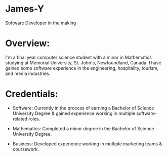 # James-Y

Software Developer in the making

# Overview:

I'm a final year computer science student with a minor in Mathematics studying at Memorial University, St. John's, Newfoundland, Canada. I have gained some software experience in the engineering, hospitality, tourism, and media industries. 

# Credentials:

- Software: Currently in the process of earning a Bachelor of Science University Degree & gained experience working in multiple software-related roles.

- Mathematics: Completed a minor degree in the Bachelor of Science University Degree.

- Business: Developed experience working in multiple marketing teams & coursework.

